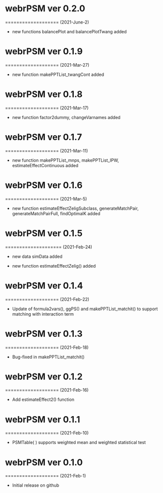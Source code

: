 # webrPSM ver 0.2.0
===================
(2021-June-2)

* new functions balancePlot and balancePlotTwang added


# webrPSM ver 0.1.9
===================
(2021-Mar-27)

* new function makePPTList_twangCont added

# webrPSM ver 0.1.8
===================
(2021-Mar-17)

* new function factor2dummy, changeVarnames added

# webrPSM ver 0.1.7
===================
(2021-Mar-11)

* new function makePPTList_mnps, makePPTList_IPW, estimateEffectContinuous added

# webrPSM ver 0.1.6
===================
(2021-Mar-5)

* new function estimateEffectZeligSubclass, generateMatchPair, generateMatchPairFull, findOptimalK added

# webrPSM ver 0.1.5
====================
(2021-Feb-24)

* new data simData added

* new function estimateEffectZelig() added

# webrPSM ver 0.1.4
===================
(2021-Feb-22)

* Update of formula2vars(), ggPS() and makePPTList_matchit() to support matching with interaction term

# webrPSM ver 0.1.3 
===================
(2021-Feb-18)

* Bug-fixed in makePPTList_matchit()

# webrPSM ver 0.1.2 
===================
(2021-Feb-16)

* Add estimateEffect2() function

# webrPSM ver 0.1.1 
===================
(2021-Feb-10)

* PSMTable( ) supports weighted mean and weighted statistical test


# webrPSM ver 0.1.0
===================
(2021-Feb-1)

* Initial release on github
